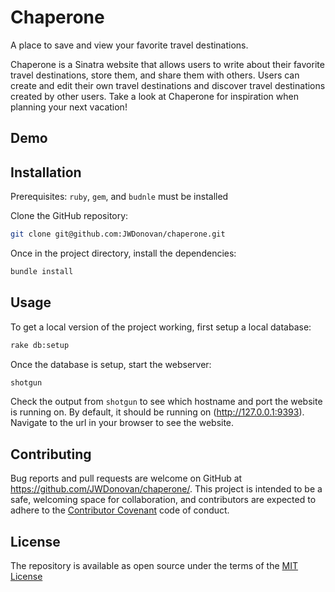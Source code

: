 # Chaperone

A place to save and view your favorite travel destinations.

Chaperone is a Sinatra website that allows users to write about their favorite travel destinations, store them, and share them with others.
Users can create and edit their own travel destinations and discover travel destinations created by other users.
Take a look at Chaperone for inspiration when planning your next vacation!

## Demo

## Installation

Prerequisites: `ruby`, `gem`, and `budnle` must be installed

Clone the GitHub repository:

```bash
git clone git@github.com:JWDonovan/chaperone.git
```

Once in the project directory, install the dependencies:

```bash
bundle install
```

## Usage

To get a local version of the project working, first setup a local database:

```bash
rake db:setup
```

Once the database is setup, start the webserver:

```bash
shotgun
```

Check the output from `shotgun` to see which hostname and port the website is running on.
By default, it should be running on (http://127.0.0.1:9393).
Navigate to the url in your browser to see the website.

## Contributing

Bug reports and pull requests are welcome on GitHub at https://github.com/JWDonovan/chaperone/. This project is intended to be a safe, welcoming space for collaboration, and contributors are expected to adhere to the [Contributor Covenant](contributor-covenant.org) code of conduct.

## License

The repository is available as open source under the terms of the [MIT License](http://opensource.org/licenses/MIT)